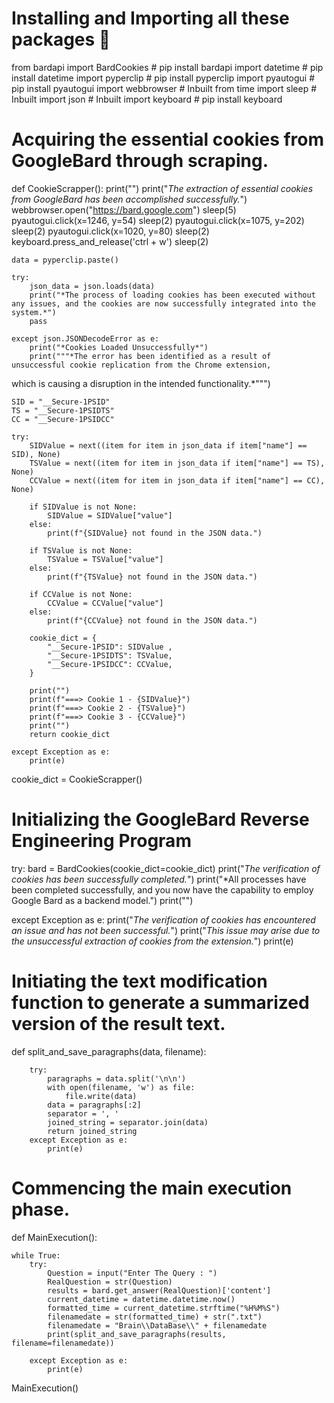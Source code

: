 # Installing and Importing all these packages 🖤

from bardapi import BardCookies # pip install bardapi
import datetime # pip install datetime
import pyperclip # pip install pyperclip
import pyautogui # pip install pyautogui
import webbrowser # Inbuilt
from time import sleep # Inbuilt
import json # Inbuilt
import keyboard # pip install keyboard

# Acquiring the essential cookies from GoogleBard through scraping.

def CookieScrapper():
    print("")
    print("*The extraction of essential cookies from GoogleBard has been accomplished successfully.*")
    webbrowser.open("https://bard.google.com")
    sleep(5)
    pyautogui.click(x=1246, y=54)
    sleep(2)
    pyautogui.click(x=1075, y=202)
    sleep(2)
    pyautogui.click(x=1020, y=80)
    sleep(2)
    keyboard.press_and_release('ctrl + w')
    sleep(2)

    data = pyperclip.paste()

    try:
        json_data = json.loads(data)
        print("*The process of loading cookies has been executed without any issues, and the cookies are now successfully integrated into the system.*")
        pass

    except json.JSONDecodeError as e:
        print("*Cookies Loaded Unsuccessfully*")
        print("""*The error has been identified as a result of unsuccessful cookie replication from the Chrome extension, 
which is causing a disruption in the intended functionality.*""")
     
    SID = "__Secure-1PSID"
    TS = "__Secure-1PSIDTS"
    CC = "__Secure-1PSIDCC"

    try:
        SIDValue = next((item for item in json_data if item["name"] == SID), None)
        TSValue = next((item for item in json_data if item["name"] == TS), None)
        CCValue = next((item for item in json_data if item["name"] == CC), None)

        if SIDValue is not None:
            SIDValue = SIDValue["value"]
        else:
            print(f"{SIDValue} not found in the JSON data.")

        if TSValue is not None:
            TSValue = TSValue["value"]
        else:
            print(f"{TSValue} not found in the JSON data.")
 
        if CCValue is not None:
            CCValue = CCValue["value"]
        else:
            print(f"{CCValue} not found in the JSON data.")

        cookie_dict = {
            "__Secure-1PSID": SIDValue ,
            "__Secure-1PSIDTS": TSValue,
            "__Secure-1PSIDCC": CCValue,
        }

        print("")
        print(f"===> Cookie 1 - {SIDValue}")
        print(f"===> Cookie 2 - {TSValue}")
        print(f"===> Cookie 3 - {CCValue}")
        print("")
        return cookie_dict

    except Exception as e:
        print(e)

cookie_dict = CookieScrapper()

# Initializing the GoogleBard Reverse Engineering Program

try:
    bard = BardCookies(cookie_dict=cookie_dict)
    print("*The verification of cookies has been successfully completed.*")
    print("*All processes have been completed successfully, and you now have the capability to employ Google Bard as a backend model.")
    print("")

except Exception as e:
    print("*The verification of cookies has encountered an issue and has not been successful.*")
    print("*This issue may arise due to the unsuccessful extraction of cookies from the extension.*")
    print(e)
 
# Initiating the text modification function to generate a summarized version of the result text.

def split_and_save_paragraphs(data, filename):
        
        try:
            paragraphs = data.split('\n\n')
            with open(filename, 'w') as file:
                file.write(data)
            data = paragraphs[:2]
            separator = ', '
            joined_string = separator.join(data)
            return joined_string
        except Exception as e:
            print(e)
 
# Commencing the main execution phase.

def MainExecution():

    while True:
        try:
            Question = input("Enter The Query : ")
            RealQuestion = str(Question)
            results = bard.get_answer(RealQuestion)['content']
            current_datetime = datetime.datetime.now()
            formatted_time = current_datetime.strftime("%H%M%S")
            filenamedate = str(formatted_time) + str(".txt")
            filenamedate = "Brain\\DataBase\\" + filenamedate
            print(split_and_save_paragraphs(results, filename=filenamedate))

        except Exception as e:
            print(e)

MainExecution()

